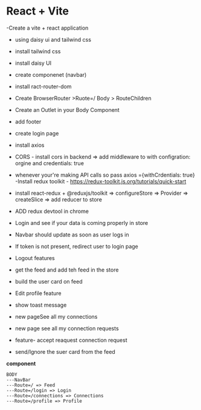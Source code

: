 # React + Vite

-Create a vite + react application

- using daisy ui and tailwind css
- install tailwind css
- install daisy UI
- create componenet (navbar)
- install ract-router-dom
- Create BrowserRouter >Ruote=/ Body > RouteChildren
- Create an Outlet in your Body Component
- add footer
- create login page
- install axios
- CORS - install cors in backend => add middleware to with configration: orgine and credentials: true
- whenever your're making API calls so pass axios ={withCrdentials: true}
  -Install redux toolkit - https://redux-toolkit.js.org/tutorials/quick-start

- install react-redux + @reduxjs/toolkit => configureStore => Provider => createSlice => add reducer to store
- ADD redux devtool in chrome
- Login and see if your data is coming properly in store
- Navbar should update as soon as user logs in
- If token is not present, redirect user to login page
- Logout features
- get the feed and add teh feed in the store
- build the user card on feed
- Edit profile feature
- show toast message
- new pageSee all my connections
- new page see all my connection requests
- feature- accept reaquest connection request
- send/Ignore the suer card from the feed

**component**

```
BODY
---NavBar
---Route=/ => Feed
---Route=/login => Login
---Route=/connections => Connections
---Route=/profile => Profile
```

